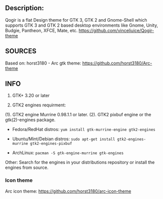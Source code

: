 ## Description:

Qogir is a flat Design theme for GTK 3, GTK 2 and Gnome-Shell which supports GTK 3 and GTK 2 based desktop environments like Gnome, Unity, Budgie, Pantheon, XFCE, Mate, etc.
https://github.com/vinceliuice/Qogir-theme

## SOURCES
Based on: horst3180 - Arc gtk theme: https://github.com/horst3180/Arc-theme

## INFO
1. GTK+ 3.20 or later

2. GTK2 engines requirment:

(1). GTK2 engine Murrine 0.98.1.1 or later.
(2). GTK2 pixbuf engine or the gtk(2)-engines package.

* Fedora/RedHat distros:
`yum install gtk-murrine-engine gtk2-engines`

* Ubuntu/Mint/Debian distros:
`sudo apt-get install gtk2-engines-murrine gtk2-engines-pixbuf`

* ArchLinux:
`pacman -S gtk-engine-murrine gtk-engines`

Other: Search for the engines in your distributions repository or install the engines from source.

### Icon theme
Arc icon theme: https://github.com/horst3180/arc-icon-theme 
